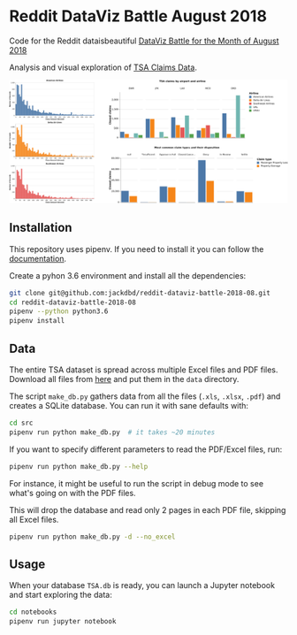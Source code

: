 # Reddit DataViz Battle August 2018

Code for the Reddit dataisbeautiful [DataViz Battle for the Month of August 2018](https://www.reddit.com/r/dataisbeautiful/comments/950j3n/battle_dataviz_battle_for_the_month_of_august/)

Analysis and visual exploration of [TSA Claims Data](https://www.dhs.gov/tsa-claims-data).

![Some plots made with Altair](https://raw.githubusercontent.com/jackdbd/reddit-dataviz-battle-2018-08/master/plots/drawing.png "Some plots made with Altair.")


## Installation

This repository uses pipenv. If you need to install it you can follow the [documentation](https://pipenv.readthedocs.io/en/latest/).

Create a pyhon 3.6 environment and install all the dependencies:

```sh
git clone git@github.com:jackdbd/reddit-dataviz-battle-2018-08.git
cd reddit-dataviz-battle-2018-08
pipenv --python python3.6
pipenv install
```


## Data

The entire TSA dataset is spread across multiple Excel files and PDF files. Download all files from [here](https://www.dhs.gov/tsa-claims-data) and put them in the `data` directory.

The script `make_db.py` gathers data from all the files (`.xls`, `.xlsx`, `.pdf`) and creates a SQLite database. You can run it with sane defaults with:

```sh
cd src
pipenv run python make_db.py  # it takes ~20 minutes
```

If you want to specify different parameters to read the PDF/Excel files, run:

```sh
pipenv run python make_db.py --help
```

For instance, it might be useful to run the script in debug mode to see what's going on with the PDF files.

This will drop the database and read only 2 pages in each PDF file, skipping all Excel files.

```sh
pipenv run python make_db.py -d --no_excel
```

## Usage

When your database `TSA.db` is ready, you can launch a Jupyter notebook and start exploring the data:

```sh
cd notebooks
pipenv run jupyter notebook
```
